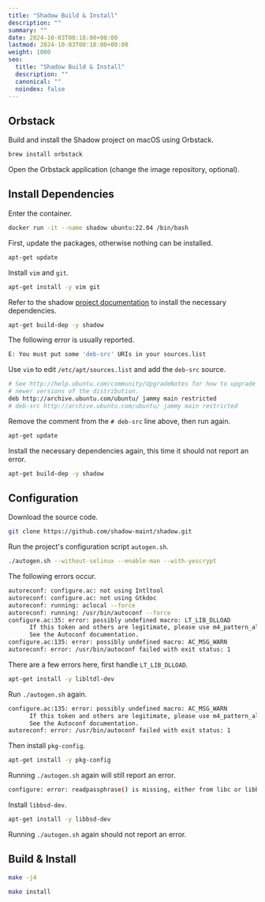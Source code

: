 ```yaml
---
title: "Shadow Build & Install"
description: ""
summary: ""
date: 2024-10-03T00:18:00+08:00
lastmod: 2024-10-03T00:18:00+08:00
weight: 1000
seo:
  title: "Shadow Build & Install"
  description: ""
  canonical: ""
  noindex: false
---
```


## Orbstack

Build and install the Shadow project on macOS using Orbstack.

```bash {frame="none"}
brew install orbstack
```

Open the Orbstack application (change the image repository, optional).

## Install Dependencies

Enter the container.

```bash {frame="none"}
docker run -it --name shadow ubuntu:22.04 /bin/bash
```

First, update the packages, otherwise nothing can be installed.

```bash {frame="none"}
apt-get update
```

Install `vim` and `git`.

```bash {frame="none"}
apt-get install -y vim git
```

Refer to the shadow [project documentation](https://github.com/shadow-maint/shadow/blob/master/doc/contributions/build_install.md) to install the necessary dependencies.

```bash {frame="none"}
apt-get build-dep -y shadow
```

The following error is usually reported.

```bash {frame="none"}
E: You must put some 'deb-src' URIs in your sources.list
```

Use `vim` to edit `/etc/apt/sources.list` and add the `deb-src` source.

```bash {frame="none"}
# See http://help.ubuntu.com/community/UpgradeNotes for how to upgrade to
# newer versions of the distribution.
deb http://archive.ubuntu.com/ubuntu/ jammy main restricted
# deb-src http://archive.ubuntu.com/ubuntu/ jammy main restricted
```

Remove the comment from the `# deb-src` line above, then run again.

```bash {frame="none"}
apt-get update
```

Install the necessary dependencies again, this time it should not report an error.

```bash {frame="none"}
apt-get build-dep -y shadow
```

## Configuration

Download the source code.

```bash {frame="none"}
git clone https://github.com/shadow-maint/shadow.git
```

Run the project's configuration script `autogen.sh`.

```bash {frame="none"}
./autogen.sh --without-selinux --enable-man --with-yescrypt
```

The following errors occur.

```bash {frame="none"}
autoreconf: configure.ac: not using Intltool
autoreconf: configure.ac: not using Gtkdoc
autoreconf: running: aclocal --force
autoreconf: running: /usr/bin/autoconf --force
configure.ac:35: error: possibly undefined macro: LT_LIB_DLLOAD
      If this token and others are legitimate, please use m4_pattern_allow.
      See the Autoconf documentation.
configure.ac:135: error: possibly undefined macro: AC_MSG_WARN
autoreconf: error: /usr/bin/autoconf failed with exit status: 1
```

There are a few errors here, first handle `LT_LIB_DLLOAD`.

```bash {frame="none"}
apt-get install -y libltdl-dev
```

Run `./autogen.sh` again.

```bash {frame="none"}
configure.ac:135: error: possibly undefined macro: AC_MSG_WARN
      If this token and others are legitimate, please use m4_pattern_allow.
      See the Autoconf documentation.
autoreconf: error: /usr/bin/autoconf failed with exit status: 1
```

Then install `pkg-config`.

```bash {frame="none"}
apt-get install -y pkg-config
```

Running `./autogen.sh` again will still report an error.

```bash {frame="none"}
configure: error: readpassphrase() is missing, either from libc or libbsd
```

Install `libbsd-dev`.

```bash {frame="none"}
apt-get install -y libbsd-dev
```

Running `./autogen.sh` again should not report an error.

## Build & Install

```bash {frame="none"}
make -j4
```

```bash {frame="none"}
make install
```
